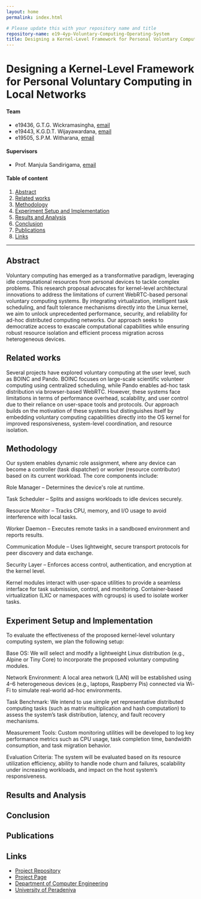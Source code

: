 ```yaml
---
layout: home
permalink: index.html

# Please update this with your repository name and title
repository-name: e19-4yp-Voluntary-Computing-Operating-System
title: Designing a Kernel-Level Framework for Personal Voluntary Computing in Local Networks
---
```


[comment]: # "This is the standard layout for the project, but you can clean this and use your own template"

# Designing a Kernel-Level Framework for Personal Voluntary Computing in Local Networks

#### Team

- e19436, G.T.G. Wickramasingha, [email](e19436@eng.pdn.ac.lk)
- e19443, K.G.D.T. Wijayawardana, [email](e19443@eng.pdn.ac.lk)
- e19505, S.P.M. Witharana, [email](e19505@eng.pdn.ac.lk)

#### Supervisors

- Prof. Manjula Sandirigama, [email](manjula.sandirigama@eng.pdn.ac.lk)

#### Table of content

1. [Abstract](#abstract)
2. [Related works](#related-works)
3. [Methodology](#methodology)
4. [Experiment Setup and Implementation](#experiment-setup-and-implementation)
5. [Results and Analysis](#results-and-analysis)
6. [Conclusion](#conclusion)
7. [Publications](#publications)
8. [Links](#links)

---

<!-- 
DELETE THIS SAMPLE before publishing to GitHub Pages !!!
This is a sample image, to show how to add images to your page. To learn more options, please refer [this](https://projects.ce.pdn.ac.lk/docs/faq/how-to-add-an-image/)
![Sample Image](./images/sample.png) 
-->


## Abstract
Voluntary computing has emerged as a transformative paradigm, leveraging idle computational resources from personal devices to tackle complex problems. This research proposal advocates for kernel-level architectural innovations to address the limitations of current WebRTC-based personal voluntary computing systems. By integrating virtualization, intelligent task scheduling, and fault tolerance mechanisms directly into the Linux kernel, we aim to unlock unprecedented performance, security, and reliability for ad-hoc distributed computing networks. Our approach seeks to democratize access to exascale computational capabilities while ensuring robust resource isolation and efficient process migration across heterogeneous devices.
## Related works
Several projects have explored voluntary computing at the user level, such as BOINC and Pando. BOINC focuses on large-scale scientific volunteer computing using centralized scheduling, while Pando enables ad-hoc task distribution via browser-based WebRTC. However, these systems face limitations in terms of performance overhead, scalability, and user control due to their reliance on user-space tools and protocols. Our approach builds on the motivation of these systems but distinguishes itself by embedding voluntary computing capabilities directly into the OS kernel for improved responsiveness, system-level coordination, and resource isolation.
## Methodology
Our system enables dynamic role assignment, where any device can become a controller (task dispatcher) or worker (resource contributor) based on its current workload. The core components include:

Role Manager – Determines the device's role at runtime.

Task Scheduler – Splits and assigns workloads to idle devices securely.

Resource Monitor – Tracks CPU, memory, and I/O usage to avoid interference with local tasks.

Worker Daemon – Executes remote tasks in a sandboxed environment and reports results.

Communication Module – Uses lightweight, secure transport protocols for peer discovery and data exchange.

Security Layer – Enforces access control, authentication, and encryption at the kernel level.

Kernel modules interact with user-space utilities to provide a seamless interface for task submission, control, and monitoring. Container-based virtualization (LXC or namespaces with cgroups) is used to isolate worker tasks.
## Experiment Setup and Implementation
To evaluate the effectiveness of the proposed kernel-level voluntary computing system, we plan the following setup:

Base OS: We will select and modify a lightweight Linux distribution (e.g., Alpine or Tiny Core) to incorporate the proposed voluntary computing modules.

Network Environment: A local area network (LAN) will be established using 4–6 heterogeneous devices (e.g., laptops, Raspberry Pis) connected via Wi-Fi to simulate real-world ad-hoc environments.

Task Benchmark: We intend to use simple yet representative distributed computing tasks (such as matrix multiplication and hash computation) to assess the system’s task distribution, latency, and fault recovery mechanisms.

Measurement Tools: Custom monitoring utilities will be developed to log key performance metrics such as CPU usage, task completion time, bandwidth consumption, and task migration behavior.

Evaluation Criteria: The system will be evaluated based on its resource utilization efficiency, ability to handle node churn and failures, scalability under increasing workloads, and impact on the host system’s responsiveness.
## Results and Analysis

## Conclusion

## Publications
[//]: # "Note: Uncomment each once you uploaded the files to the repository"

<!-- 1. [Semester 7 report](./) -->
<!-- 2. [Semester 7 slides](./) -->
<!-- 3. [Semester 8 report](./) -->
<!-- 4. [Semester 8 slides](./) -->
<!-- 5. Author 1, Author 2 and Author 3 "Research paper title" (2021). [PDF](./). -->


## Links

[//]: # ( NOTE: EDIT THIS LINKS WITH YOUR REPO DETAILS )

- [Project Repository](https://github.com/cepdnaclk/e19-4yp-Voluntary-Computing-Operating-System)
- [Project Page](https://cepdnaclk.github.io/e19-4yp-Voluntary-Computing-Operating-System)
- [Department of Computer Engineering](http://www.ce.pdn.ac.lk/)
- [University of Peradeniya](https://eng.pdn.ac.lk/)

[//]: # "Please refer this to learn more about Markdown syntax"
[//]: # "https://github.com/adam-p/markdown-here/wiki/Markdown-Cheatsheet"
